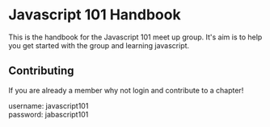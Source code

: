 # Javascript 101 Handbook

This is the handbook for the Javascript 101 meet up group.  It's aim is to help you get started with the group and learning javascript.

## Contributing
If you are already a member why not login and contribute to a chapter!
  
username: javascript101  
password: jabascript101 

